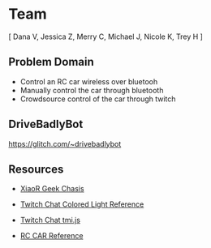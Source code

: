 # Team 
[ Dana V, Jessica Z, Merry C, Michael J, Nicole K, Trey H ]


## Problem Domain
* Control an RC car wireless over bluetooh
* Manually control the car through bluetooth
* Crowdsource control of the car through twitch
## DriveBadlyBot
https://glitch.com/~drivebadlybot

## Resources
* [XiaoR Geek Chasis](https://www.amazon.com/Robot-Chassis-Motor-Arduino-Raspberry/dp/B07F759T89/ref=trb_chk_auth?keywords=arduino%2Brc%2Bcar&qid=1560381949&s=gateway&sr=8-39&openid.assoc_handle=amazon_checkout_us&openid.claimed_id=https%3A%2F%2Fwww.amazon.com%2Fap%2Fid%2Famzn1.account.AHLEH7FC5XQKN2RLJ3BWBUXAZHBA&openid.identity=https%3A%2F%2Fwww.amazon.com%2Fap%2Fid%2Famzn1.account.AHLEH7FC5XQKN2RLJ3BWBUXAZHBA&openid.mode=id_res&openid.ns=http%3A%2F%2Fspecs.openid.net%2Fauth%2F2.0&openid.op_endpoint=https%3A%2F%2Fwww.amazon.com%2Fap%2Fsignin&openid.response_nonce=2019-06-12T23%3A34%3A38Z-6126370302708543090&openid.return_to=https%3A%2F%2Fwww.amazon.com%2FRobot-Chassis-Motor-Arduino-Raspberry%2Fdp%2FB07F759T89%2Fref%3Dtrb_chk_auth%3Fkeywords%3Darduino%252Brc%252Bcar%26qid%3D1560381949%26s%3Dgateway%26sr%3D8-39%26trb_auth%3D1%26trb_open%3D1%26trb_sid%3D139-8734638-2875921&openid.signed=assoc_handle%2Cclaimed_id%2Cidentity%2Cmode%2Cns%2Cop_endpoint%2Cresponse_nonce%2Creturn_to%2CsiteState%2Cns.pape%2Cpape.auth_policies%2Cpape.auth_time%2Csigned&openid.ns.pape=http%3A%2F%2Fspecs.openid.net%2Fextensions%2Fpape%2F1.0&openid.pape.auth_policies=http%3A%2F%2Fschemas.openid.net%2Fpape%2Fpolicies%2F2007%2F06%2Fnone&openid.pape.auth_time=2019-06-12T23%3A34%3A38Z&openid.sig=b4pgY8rxUGzn3%2Fb3yeK8VX1PlfQW0tP9uxVCO6VBj%2B8%3D&serial=&siteState=%7ChasWorkingJavascript.1%7ChasWorkingJavascript.1)

* [Twitch Chat Colored Light Reference](https://github.com/alexkarimov/twitchlights)

* [Twitch Chat tmi.js](https://www.youtube.com/watch?v=AnO2YKBAFc4)

* [RC CAR Reference](https://create.arduino.cc/projecthub/samanfern/bluetooth-controlled-car-d5d9ca)

